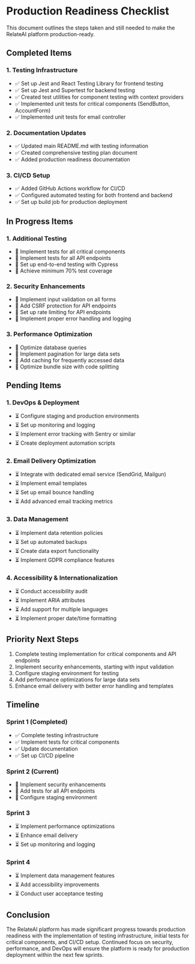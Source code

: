 # Production Readiness Checklist

This document outlines the steps taken and still needed to make the RelateAI platform production-ready.

## Completed Items

### 1. Testing Infrastructure
- ✅ Set up Jest and React Testing Library for frontend testing
- ✅ Set up Jest and Supertest for backend testing
- ✅ Created test utilities for component testing with context providers
- ✅ Implemented unit tests for critical components (SendButton, AccountForm)
- ✅ Implemented unit tests for email controller

### 2. Documentation Updates
- ✅ Updated main README.md with testing information
- ✅ Created comprehensive testing plan document
- ✅ Added production readiness documentation

### 3. CI/CD Setup
- ✅ Added GitHub Actions workflow for CI/CD
- ✅ Configured automated testing for both frontend and backend
- ✅ Set up build job for production deployment

## In Progress Items

### 1. Additional Testing
- 🔄 Implement tests for all critical components
- 🔄 Implement tests for all API endpoints
- 🔄 Set up end-to-end testing with Cypress
- 🔄 Achieve minimum 70% test coverage

### 2. Security Enhancements
- 🔄 Implement input validation on all forms
- 🔄 Add CSRF protection for API endpoints
- 🔄 Set up rate limiting for API endpoints
- 🔄 Implement proper error handling and logging

### 3. Performance Optimization
- 🔄 Optimize database queries
- 🔄 Implement pagination for large data sets
- 🔄 Add caching for frequently accessed data
- 🔄 Optimize bundle size with code splitting

## Pending Items

### 1. DevOps & Deployment
- ⏳ Configure staging and production environments
- ⏳ Set up monitoring and logging
- ⏳ Implement error tracking with Sentry or similar
- ⏳ Create deployment automation scripts

### 2. Email Delivery Optimization
- ⏳ Integrate with dedicated email service (SendGrid, Mailgun)
- ⏳ Implement email templates
- ⏳ Set up email bounce handling
- ⏳ Add advanced email tracking metrics

### 3. Data Management
- ⏳ Implement data retention policies
- ⏳ Set up automated backups
- ⏳ Create data export functionality
- ⏳ Implement GDPR compliance features

### 4. Accessibility & Internationalization
- ⏳ Conduct accessibility audit
- ⏳ Implement ARIA attributes
- ⏳ Add support for multiple languages
- ⏳ Implement proper date/time formatting

## Priority Next Steps

1. Complete testing implementation for critical components and API endpoints
2. Implement security enhancements, starting with input validation
3. Configure staging environment for testing
4. Add performance optimizations for large data sets
5. Enhance email delivery with better error handling and templates

## Timeline

### Sprint 1 (Completed)
- ✅ Complete testing infrastructure
- ✅ Implement tests for critical components
- ✅ Update documentation
- ✅ Set up CI/CD pipeline

### Sprint 2 (Current)
- 🔄 Implement security enhancements
- 🔄 Add tests for all API endpoints
- 🔄 Configure staging environment

### Sprint 3
- ⏳ Implement performance optimizations
- ⏳ Enhance email delivery
- ⏳ Set up monitoring and logging

### Sprint 4
- ⏳ Implement data management features
- ⏳ Add accessibility improvements
- ⏳ Conduct user acceptance testing

## Conclusion

The RelateAI platform has made significant progress towards production readiness with the implementation of testing infrastructure, initial tests for critical components, and CI/CD setup. Continued focus on security, performance, and DevOps will ensure the platform is ready for production deployment within the next few sprints.
